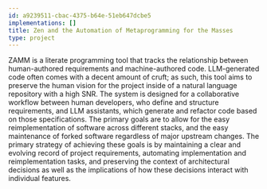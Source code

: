 ```yaml
---
id: a9239511-cbac-4375-b64e-51eb647dcbe5
implementations: []
title: Zen and the Automation of Metaprogramming for the Masses
type: project
---
```


ZAMM is a literate programming tool that tracks the relationship between human-authored requirements and machine-authored code. LLM-generated code often comes with a decent amount of cruft; as such, this tool aims to preserve the human vision for the project inside of a natural language repository with a high SNR. The system is designed for a collaborative workflow between human developers, who define and structure requirements, and LLM assistants, which generate and refactor code based on those specifications. The primary goals are to allow for the easy reimplementation of software across different stacks, and the easy maintenance of forked software regardless of major upstream changes. The primary strategy of achieving these goals is by maintaining a clear and evolving record of project requirements, automating implementation and reimplementation tasks, and preserving the context of architectural decisions as well as the implications of how these decisions interact with individual features.

